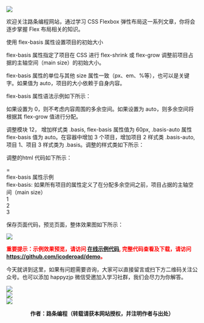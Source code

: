 
![](https://www.icoderoad.com/demo/flex/images/flexbox.png)

欢迎关注路条编程网站，通过学习 CSS Flexbox 弹性布局这一系列文章，你将会逐步掌握 Flex 布局相关的知识。

使用 flex-basis 属性设置项目的初始大小

flex-basis 属性指定了项目在 CSS 进行 flex-shrink 或 flex-grow 调整前项目占据的主轴空间（main size）的初始大小。

flex-basis 属性的单位与其他 size 属性一致（px、em、%等），也可以是关键字。如果值为 auto，项目的大小依赖于自身内容。

flex-basis 属性语法示例如下所示：

<style type="text/css">

.item {
  flex-basis:  | auto; /* 默认值 auto */
}

</style>

如果设置为 0，则不考虑内容周围的多余空间。如果设置为 auto，则多余空间将根据其 flex-grow 值进行分配。


调整模块 12， 增加样式类 .basis,  flex-basis 属性值为 60px, .basis-auto 属性  flex-basis 值为 auto。在容器中增加 3 个项目，增加项目 2 样式类 .basis-auto, 项目 1、项目 3 样式类为 .basis。调整的样式类如下所示：


<style type="text/css">
      .basis {
        flex-basis: 60px;
      }

      .basis-auto{
        flex-basis: auto;
      }
</style>

调整的html 代码如下所示：

<article class="article  ant-col ant-col-xs-24 ant-col-sm-12 ant-col-md-12 ant-col-lg-12 ant-col-xl-6">
 <div class="card">=
    <div class="container title justify-content-center">flex-basis 属性示例</div>
    <div class="container ft12 ">flex-basis: 如果所有项目的属性定义了在分配多余空间之前，项目占据的主轴空间（main size）</div>
    <div class="container-dashed wrap align-content-between">
        <div class="box box-item1 grow basis">1</div>
        <div class="box box-item2 grow3 basis-auto">2</div>
        <div class="box box-item3 grow basis">3</div>
    </div>
  </div>
</article>

保存页面代码，预览页面，整体效果图如下所示：

![](https://www.icoderoad.com/demo/flex/images/html11-show01.png)

<p style="color:red;">
	<b>
	重要提示：示例效果预览，请访问 <a href="https://www.icoderoad.com/demo/" target="_blank">在线示例代码</a>, 完整代码查看及下载，请访问 <a href="https://github.com/icoderoad/demo" target="_blank"> https://github.com/icoderoad/demo</a>。
	</b>
</p>

<p>今天就讲到这里，如果有问题需要咨询，大家可以直接留言或扫下方二维码关注公众号。也可以添加 happyzjp 微信受邀加入学习社群，我们会尽力为你解答。</p>

![](https://www.icoderoad.com/upload/2020/09/icoderoad-41b3e8fe1caa4990b529c875f055e507.png)<br/>
![](https://www.icoderoad.com/upload/2020/09/xy-dc4752b6b7d34ba6b2de3c152c1d2961.png)<br/>
![](https://www.icoderoad.com/upload/2020/09/end-e22f055734c84115a28f03ca03df589a.png)<br/>

<center>
	<b>作者：路条编程（转载请获本网站授权，并注明作者与出处）</b>
</center>

